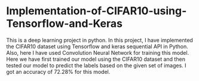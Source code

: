 # Implementation-of-CIFAR10-using-Tensorflow-and-Keras
This is a deep learning project in python. In this project, I have implemented the CIFAR10 dataset using Tensorflow and keras sequential API in Python. Also, here I have used Convolution Neural Network for training this model. Here we have first trained our model using the CIFAR10 dataset  and then tested our model to predict the labels based on the given set of images. I got an accuracy of 72.28% for this model.     

